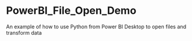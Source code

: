 # PowerBI_File_Open_Demo
An example of how to use Python from Power BI Desktop to open files and transform data
